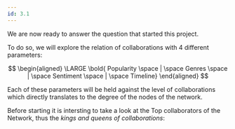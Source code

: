 ```yaml
---
id: 3.1
---
```


We are now ready to answer the question that started this project.

To do so, we will explore the relation of collaborations with 4 different parameters:


$$
\begin{aligned}
\LARGE
\bold{
Popularity \space | \space Genres \space |  \space Sentiment \space | \space Timeline}
\end{aligned}
$$


Each of these parameters will be held against the level of collaborations which directly translates to the degree of the nodes of the network.

Before starting it is intersting to take a look at the Top collaborators of the Network, thus the _kings and queens
of collaborations_:
